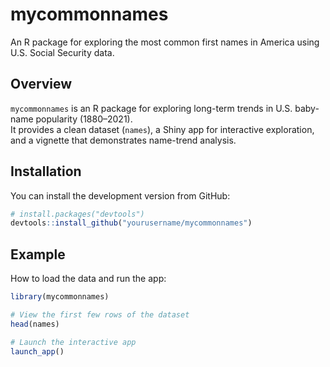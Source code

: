 
<!-- README.md is generated from README.Rmd. Please edit that file -->

# mycommonnames

<!-- badges: start -->
<!-- badges: end -->

An R package for exploring the most common first names in America using
U.S. Social Security data.

## Overview

`mycommonnames` is an R package for exploring long-term trends in U.S.
baby-name popularity (1880–2021).  
It provides a clean dataset (`names`), a Shiny app for interactive
exploration, and a vignette that demonstrates name-trend analysis.

## Installation

You can install the development version from GitHub:

``` r
# install.packages("devtools")
devtools::install_github("yourusername/mycommonnames")
```

## Example

How to load the data and run the app:

``` r
library(mycommonnames)

# View the first few rows of the dataset
head(names)

# Launch the interactive app
launch_app()
```
